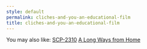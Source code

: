 ```yaml
---
style: default
permalink: cliches-and-you-an-educational-film
title: cliches-and-you-an-educational-film
---
```

You may also like:
[SCP-2310](http://scp-wiki.net/scp-2310)
[A Long Ways from Home](http://scp-wiki.net/a-long-ways-from-home)